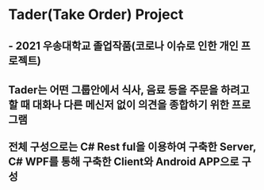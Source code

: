 # Tader(Take Order) Project 
## - 2021 우송대학교 졸업작품(코로나 이슈로 인한 개인 프로젝트)

Tader는 어떤 그룹안에서 식사, 음료 등을 주문을 하려고 할 때 대화나 다른 메신저 없이 의견을 종합하기 위한 프로그램<br><br>
전체 구성으로는 C# Rest ful을 이용하여 구축한 Server, C# WPF를 통해 구축한 Client와 Android APP으로 구성
---
